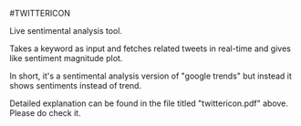 #TWITTERICON

Live sentimental analysis tool.

Takes a keyword as input and fetches related tweets in real-time and gives like sentiment magnitude plot.

In short, it's a sentimental analysis version of "google trends" but instead it shows sentiments instead of trend.

Detailed explanation can be found in the file titled "twittericon.pdf" above. Please do check it.
